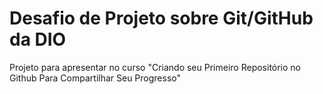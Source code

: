# Desafio de Projeto sobre Git/GitHub da DIO
Projeto para apresentar no curso "Criando seu Primeiro Repositório no Github Para Compartilhar Seu Progresso"
